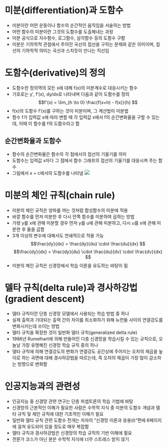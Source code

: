 # 미분(differentiation)과 도함수
 - 미분이란 어떤 운동이나 함수의 순간적인 움직임을 서술하는 방법
 - 어떤 함수의 미분이란 그것의 도함수를 도출해내는 과정
 - 미분 공식으로 지수함수, 로그함수, 삼각함수 등의 도함수 구함
 - 미분은 기하학적 관점에서 주어진 곡선의 접선을 구하는 문제와 같은 의미이며, 접선의 기하학적 의미는 곡선과 스치듯이 만나는 직선임

# 도함수(derivative)의 정의
 - 도함수란 정의역의 모든 x에 대해 f(x)의 미분계수로 대응시키는 함수
 - 기호로는 y′, f′(x), dy/dx로 나타내며 다음과 같이 도함수를 정의
$$f'(x) = \lim_{h \to 0} \frac{f(x+h) - f(x)}{h}
$$
 - f(x)의 도함수 f′(x)를 구하는 것이 미분이며, 그 계산법이 미분법
 - 함수 f가 입력값 x에 따라 변할 때 각 입력값 x에서 f의 순간변화율을 구할 수 있는데, 이때 이 함수를 f의 도함수라고 함

## 순간변화율과 도함수

 - 함수의 순간변화율은 함수의 각 점에서의 접선의 기울기를 의미
 - 도함수는 입력값 x마다 그 점에서 함수 그래프의 접선의 기울기를 대응시켜 주는 함수
 - 그림에서 x = c에서의 도함수를 나타냄
![](https://i.imgur.com/ACivpUN.png)

# 미분의 체인 규칙(chain rule)
 - 미분의 체인 규칙은 양파를 까는 것처럼 합성함수의 미분에 적용
 - 바깥 함수를 먼저 미분한 후 다시 안쪽 함수를 미분하여 곱하는 방법
 - 가령 y를 x에 관해 미분할 경우 먼저 y를 u에 관해 미분하고, 다시 u를 x에 관해 미분한 후 둘을 곱함
 - 3개 이상의 변수에 대해서도 연쇄적으로 적용 가능
$$\frac{dy}{dx} = \frac{dy}{du} \cdot \frac{du}{dx}
$$
$$\frac{dy}{dx} = \frac{dy}{du} \cdot \frac{du}{dv} \cdot \frac{dv}{dx}
$$
 - 미분의 체인 규칙은 신경망에서 학습 이론을 유도하는 바탕이 됨

# 델타 규칙(delta rule)과 경사하강법(gradient descent)
 - 델타 규칙이란 단층 신경망 모델에서 사용되는 학습 방법 중 하나
 - 실제 출력과 기대되는 출력 간의 차이를 최소화하기 위해 뉴런들 사이의 연결강도를 변화시키는데 쓰이는 방법
 - 델타 규칙을 확장한 것이 일반화 델타 규칙(generalized delta rule)
 - 1986년 Rumelhart에 의해 만들어진 다층 신경망을 학습시킬 수 있는 규칙으로, 오늘날 가장 유명해진 신경망 학습 규칙 중의 하나
 - 델타 규칙에 의해 연결강도의 변화가 연결강도 공간상에 주어지는 오차의 제곱을 높이로 하는 곡면에 대해 경사하강법을 따르는데, 즉 오차의 제곱이 가장 많이 감소하는 방향으로 변화함

# 인공지능과의 관련성
 - 인공지능 중 신경망 관련 연구는 단층 퍼셉트론의 학습 기법에 바탕
 - 신경망의 근본적인 이해가 필요한 사람은 수학적 지식 중 미분의 도함수 개념과 델타 규칙 및 체인 규칙에 대한 기초적인 이해가 필요
 - 일반화 델타 규칙 관련 도함수 전개는 저자의 “신경망 이론과 응용(I)”편에 6페이지에 걸쳐 유도되어 있을 정도로 매우 복잡함
 - 델타 규칙과 경사하강법은 신경망의 학습 규칙의 기반 이해에 필요
 - 전문가 코스가 아닌 분은 수학적 지식에 너무 스트레스 받지 않기